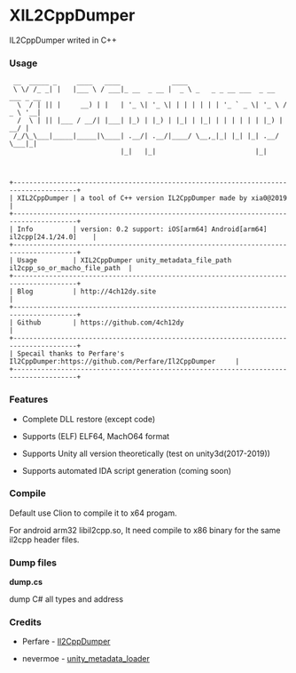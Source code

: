 # XIL2CppDumper
IL2CppDumper writed in C++

### Usage

```
 __  _____ _     ____   ____             ____                                  
 \ \/ /_ _| |   |___ \ / ___|_ __  _ __ |  _ \ _   _ _ __ ___  _ __   ___ _ __ 
  \  / | || |     __) | |   | '_ \| '_ \| | | | | | | '_ ` _ \| '_ \ / _ \ '__|
  /  \ | || |___ / __/| |___| |_) | |_) | |_| | |_| | | | | | | |_) |  __/ |   
 /_/\_\___|_____|_____|\____| .__/| .__/|____/ \__,_|_| |_| |_| .__/ \___|_|   
                            |_|   |_|                         |_|            



+--------------------------------------------------------------------------------------+
| XIL2CppDumper | a tool of C++ version IL2CppDumper made by xia0@2019                 |
+--------------------------------------------------------------------------------------+
| Info          | version: 0.2 support: iOS[arm64] Android[arm64] il2cpp[24.1/24.0]    |
+--------------------------------------------------------------------------------------+
| Usage         | XIL2CppDumper unity_metadata_file_path il2cpp_so_or_macho_file_path  |
+--------------------------------------------------------------------------------------+
| Blog          | http://4ch12dy.site                                                  |
+--------------------------------------------------------------------------------------+
| Github        | https://github.com/4ch12dy                                           |
+--------------------------------------------------------------------------------------+
| Specail thanks to Perfare's Il2CppDumper:https://github.com/Perfare/Il2CppDumper     |
+--------------------------------------------------------------------------------------+
```

### Features

- Complete DLL restore (except code)

- Supports (ELF) ELF64, MachO64 format

- Supports Unity all version theoretically (test on unity3d(2017-2019))

- Supports automated IDA script generation (coming soon)

  

### Compile

Default use Clion to compile it to x64 progam. 

For android arm32 libil2cpp.so, It need compile to x86 binary for the same  il2cpp header files.



### Dump files

**dump.cs**

dump C# all types and address



### Credits

- Perfare - [Il2CppDumper](https://github.com/Perfare/Il2CppDumper)

- nevermoe - [unity_metadata_loader](https://github.com/nevermoe)